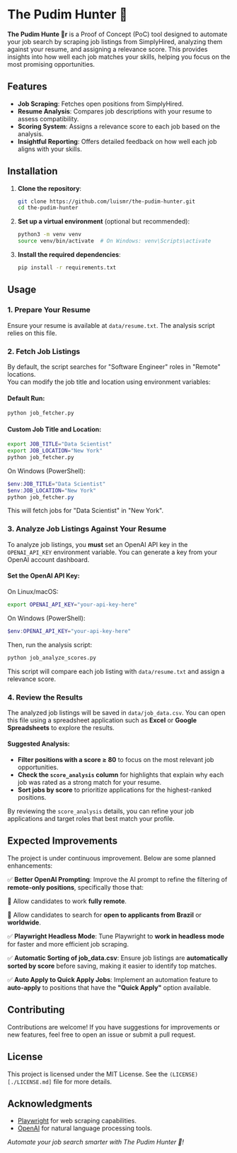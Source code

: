# The Pudim Hunter 🍮

**The Pudim Hunte 🍮r** is a Proof of Concept (PoC) tool designed to automate your job search by scraping job listings from SimplyHired, analyzing them against your resume, and assigning a relevance score. This provides insights into how well each job matches your skills, helping you focus on the most promising opportunities.

## Features

- **Job Scraping**: Fetches open positions from SimplyHired.
- **Resume Analysis**: Compares job descriptions with your resume to assess compatibility.
- **Scoring System**: Assigns a relevance score to each job based on the analysis.
- **Insightful Reporting**: Offers detailed feedback on how well each job aligns with your skills.

## Installation

1. **Clone the repository**:

   ```bash
   git clone https://github.com/luismr/the-pudim-hunter.git
   cd the-pudim-hunter
   ```

2. **Set up a virtual environment** (optional but recommended):

   ```bash
   python3 -m venv venv
   source venv/bin/activate  # On Windows: venv\Scripts\activate
   ```

3. **Install the required dependencies**:

   ```bash
   pip install -r requirements.txt
   ```

## Usage

### 1. Prepare Your Resume  
Ensure your resume is available at `data/resume.txt`. The analysis script relies on this file.

### 2. Fetch Job Listings  

By default, the script searches for "Software Engineer" roles in "Remote" locations.  
You can modify the job title and location using environment variables:

#### Default Run:
```bash
python job_fetcher.py
```

#### Custom Job Title and Location:
```bash
export JOB_TITLE="Data Scientist"
export JOB_LOCATION="New York"
python job_fetcher.py
```

On Windows (PowerShell):
```powershell
$env:JOB_TITLE="Data Scientist"
$env:JOB_LOCATION="New York"
python job_fetcher.py
```

This will fetch jobs for "Data Scientist" in "New York".

### 3. Analyze Job Listings Against Your Resume  

To analyze job listings, you **must** set an OpenAI API key in the `OPENAI_API_KEY` environment variable. You can generate a key from your OpenAI account dashboard.

#### Set the OpenAI API Key:

On Linux/macOS:
```bash
export OPENAI_API_KEY="your-api-key-here"
```

On Windows (PowerShell):
```powershell
$env:OPENAI_API_KEY="your-api-key-here"
```

Then, run the analysis script:

```bash
python job_analyze_scores.py
```

This script will compare each job listing with `data/resume.txt` and assign a relevance score.

### 4. Review the Results  

The analyzed job listings will be saved in `data/job_data.csv`. You can open this file using a spreadsheet application such as **Excel** or **Google Spreadsheets** to explore the results.

#### Suggested Analysis:
- **Filter positions with a score ≥ 80** to focus on the most relevant job opportunities.
- **Check the `score_analysis` column** for highlights that explain why each job was rated as a strong match for your resume.
- **Sort jobs by score** to prioritize applications for the highest-ranked positions.

By reviewing the `score_analysis` details, you can refine your job applications and target roles that best match your profile.

## Expected Improvements

The project is under continuous improvement. Below are some planned enhancements:

✅ **Better OpenAI Prompting**: Improve the AI prompt to refine the filtering of **remote-only positions**, specifically those that:

👀 Allow candidates to work **fully remote**.

👀 Allow candidates to search for **open to applicants from Brazil** or **worldwide**.

✅ **Playwright Headless Mode**: Tune Playwright to **work in headless mode** for faster and more efficient job scraping.

✅ **Automatic Sorting of job_data.csv**: Ensure job listings are **automatically sorted by score** before saving, making it easier to identify top matches.

✅ **Auto Apply to Quick Apply Jobs**: Implement an automation feature to **auto-apply** to positions that have the **"Quick Apply"** option available.

## Contributing

Contributions are welcome! If you have suggestions for improvements or new features, feel free to open an issue or submit a pull request.

## License

This project is licensed under the MIT License. See the `(LICENSE)[./LICENSE.md]` file for more details.

## Acknowledgments

- [Playwright](https://playwright.dev/python/docs/intro) for web scraping capabilities.
- [OpenAI](https://openai.com/) for natural language processing tools.

*Automate your job search smarter with The Pudim Hunter 🍮!*